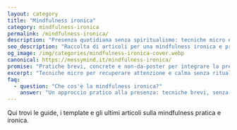 ```yaml
---
layout: category
title: "Mindfulness ironica"
category: mindfulness-ironica
permalink: /mindfulness-ironica/
description: "Presenza quotidiana senza spiritualismo: tecniche micro e ironiche per recuperare attenzione nel lavoro."
seo_description: "Raccolta di articoli per una mindfulness ironica e pratica: esercizi rapidi e riflessioni per restare presenti senza trasformarsi in guru." 
og_image: /img/categories/mindfulness-ironica-cover.webp
canonical: https://messymind.it/mindfulness-ironica/
promise: "Pratiche brevi, concrete e non-da-poster per integrare la presenza nella giornata di lavoro."
excerpt: "Tecniche micro per recuperare attenzione e calma senza rituali complicati."
faq:
  - question: "Che cos'è la mindfulness ironica?"
    answer: "Un approccio pratico alla presenza: tecniche brevi, senza spiritualismo zuccheroso."
---
```


Qui trovi le guide, i template e gli ultimi articoli sulla mindfulness pratica e ironica.
